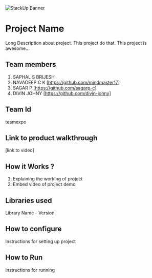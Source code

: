 ![StackUp Banner]([https://tinkerhub.frappe.cloud/files/stackup%20banner.jpeg])
# Project Name
Long Description about project. This project do that. This project is awesome...
## Team members
1. SAPHAL S BRIJESH 
2. NAVADEEP C K [https://github.com/mindmaster17]
3. SAGAR P [https://github.com/sagarp-c]
4. DIVIN JOHNY [https://github.com/divin-johny]
## Team Id
teamexpo
## Link to product walkthrough
[link to video]
## How it Works ?
1. Explaining the working of project
2. Embed video of project demo
## Libraries used
Library Name - Version
## How to configure
Instructions for setting up project
## How to Run
Instructions for running
